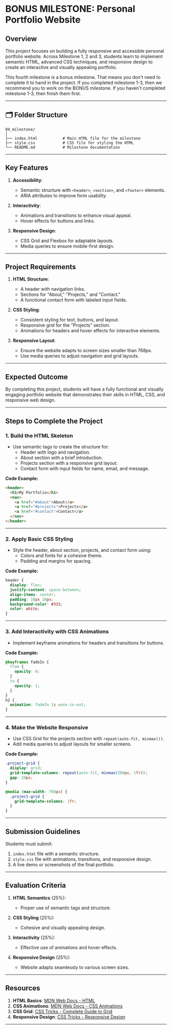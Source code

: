 # **BONUS MILESTONE: Personal Portfolio Website**

## **Overview**

This project focuses on building a fully responsive and accessible personal portfolio website. Across Milestone 1, 2 and 3, students learn to implement semantic HTML, advanced CSS techniques, and responsive design to create an interactive and visually appealing portfolio.

This fourth milestone is a bonus milestone. That means you don't need to complete it to hand in the project. If you completed milestone 1-3, then we recommend you to work on the BONUS milestone. If you haven't completed milestone 1-3, then finish them first. 


---

## 🗂️ Folder Structure

```plaintext
04_milestone/
│
├── index.html           # Main HTML file for the milestone
├── style.css            # CSS file for styling the HTML
└── README.md            # Milestone documentation
```


---

## **Key Features**

1. **Accessibility**:

   - Semantic structure with `<header>`, `<section>`, and `<footer>` elements.
   - ARIA attributes to improve form usability.

2. **Interactivity**:

   - Animations and transitions to enhance visual appeal.
   - Hover effects for buttons and links.

3. **Responsive Design**:
   - CSS Grid and Flexbox for adaptable layouts.
   - Media queries to ensure mobile-first design.

---

## **Project Requirements**

1. **HTML Structure**:

   - A header with navigation links.
   - Sections for "About," "Projects," and "Contact."
   - A functional contact form with labeled input fields.

2. **CSS Styling**:

   - Consistent styling for text, buttons, and layout.
   - Responsive grid for the "Projects" section.
   - Animations for headers and hover effects for interactive elements.

3. **Responsive Layout**:
   - Ensure the website adapts to screen sizes smaller than 768px.
   - Use media queries to adjust navigation and grid layouts.

---

## **Expected Outcome**

By completing this project, students will have a fully functional and visually engaging portfolio website that demonstrates their skills in HTML, CSS, and responsive web design.

---

## **Steps to Complete the Project**

### **1. Build the HTML Skeleton**

- Use semantic tags to create the structure for:
  - Header with logo and navigation.
  - About section with a brief introduction.
  - Projects section with a responsive grid layout.
  - Contact form with input fields for name, email, and message.

**Code Example:**

```html
<header>
  <h1>My Portfolio</h1>
  <nav>
    <a href="#about">About</a>
    <a href="#projects">Projects</a>
    <a href="#contact">Contact</a>
  </nav>
</header>
```

---

### **2. Apply Basic CSS Styling**

- Style the header, about section, projects, and contact form using:
  - Colors and fonts for a cohesive theme.
  - Padding and margins for spacing.

**Code Example:**

```css
header {
  display: flex;
  justify-content: space-between;
  align-items: center;
  padding: 10px 20px;
  background-color: #333;
  color: white;
}
```

---

### **3. Add Interactivity with CSS Animations**

- Implement keyframe animations for headers and transitions for buttons.

**Code Example:**

```css
@keyframes fadeIn {
  from {
    opacity: 0;
  }
  to {
    opacity: 1;
  }
}
h2 {
  animation: fadeIn 1s ease-in-out;
}
```

---

### **4. Make the Website Responsive**

- Use CSS Grid for the projects section with `repeat(auto-fit, minmax())`.
- Add media queries to adjust layouts for smaller screens.

**Code Example:**

```css
.project-grid {
  display: grid;
  grid-template-columns: repeat(auto-fit, minmax(200px, 1fr));
  gap: 20px;
}

@media (max-width: 768px) {
  .project-grid {
    grid-template-columns: 1fr;
  }
}
```

---

## **Submission Guidelines**

Students must submit:

1. `index.html` file with a semantic structure.
2. `style.css` file with animations, transitions, and responsive design.
3. A live demo or screenshots of the final portfolio.

---

## **Evaluation Criteria**

1. **HTML Semantics** (25%):

   - Proper use of semantic tags and structure.

2. **CSS Styling** (25%):

   - Cohesive and visually appealing design.

3. **Interactivity** (25%):

   - Effective use of animations and hover effects.

4. **Responsive Design** (25%):
   - Website adapts seamlessly to various screen sizes.

---

## **Resources**

1. **HTML Basics**: [MDN Web Docs - HTML](https://developer.mozilla.org/en-US/docs/Web/HTML)
2. **CSS Animations**: [MDN Web Docs - CSS Animations](https://developer.mozilla.org/en-US/docs/Web/CSS/animation)
3. **CSS Grid**: [CSS Tricks - Complete Guide to Grid](https://css-tricks.com/snippets/css/complete-guide-grid/)
4. **Responsive Design**: [CSS Tricks - Responsive Design](https://css-tricks.com/snippets/css/a-guide-to-responsive-design/)

---
